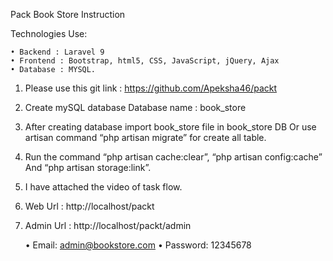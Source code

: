 Pack Book Store Instruction


Technologies Use:

    • Backend : Laravel 9
    • Frontend : Bootstrap, html5, CSS, JavaScript, jQuery, Ajax
    • Database : MYSQL.


1. Please use this git link : https://github.com/Apeksha46/packt

2. Create mySQL database Database name : book_store

3. After creating database import book_store file in book_store DB Or use artisan command
 “php artisan migrate” for create all table.
 
4. Run the command “php artisan cache:clear”, “php artisan config:cache” And “php artisan 
storage:link”.

5. I have attached the video of task flow.

6. Web Url : http://localhost/packt

7. Admin Url : http://localhost/packt/admin

    • Email: admin@bookstore.com
    • Password: 12345678


